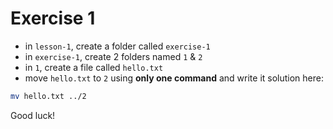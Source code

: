 # Exercise 1
* in `lesson-1`, create a folder called `exercise-1`
* in `exercise-1`, create 2 folders named `1` & `2` 
* in `1`, create a file called `hello.txt`
* move `hello.txt` to `2` using **only one command** and write it solution here:
```bash
mv hello.txt ../2
```

Good luck!
